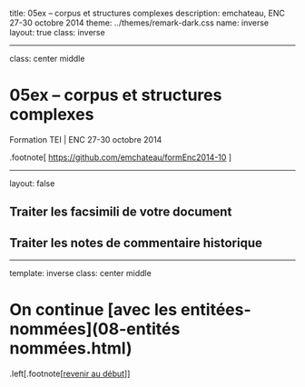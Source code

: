 title: 05ex – corpus et structures complexes
description: emchateau, ENC 27-30 octobre 2014
theme: ../themes/remark-dark.css
name: inverse
layout: true
class: inverse

---

class: center middle

# 05ex – corpus et structures complexes
Formation TEI | ENC 27-30 octobre 2014

.footnote[ https://github.com/emchateau/formEnc2014-10 ]

---

layout: false

## Traiter les facsimili de votre document

## Traiter les notes de commentaire historique

---

template: inverse
class: center middle

# On continue [avec les entitées-nommées](08-entités nommées.html)

.left[.footnote[[revenir au début](#index)]]
